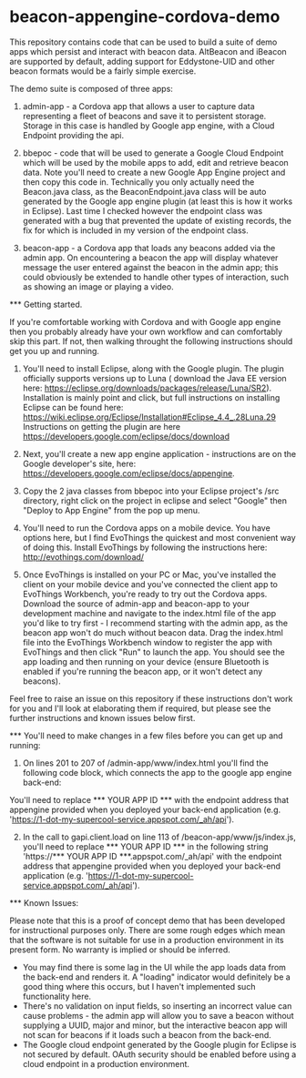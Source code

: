 # beacon-appengine-cordova-demo
This repository contains code that can be used to build a suite of demo apps which persist and interact with beacon data. AltBeacon and iBeacon are supported by default, adding support for Eddystone-UID and other beacon formats would be a fairly simple exercise.

The demo suite is composed of three apps:

1) admin-app - a Cordova app that allows a user to capture data representing a fleet of beacons and save it to persistent storage. Storage in this case is handled by Google app engine, with a Cloud Endpoint providing the api.

2) bbepoc - code that will be used to generate a Google Cloud Endpoint which will be used by the mobile apps to add, edit and retrieve beacon data. Note you'll need to create a new Google App Engine project and then copy this code in. Technically you only actually need the Beacon.java class, as the BeaconEndpoint.java class will be auto generated by the Google app engine plugin (at least this is how it works in Eclipse). Last time I checked however the endpoint class was generated with a bug that prevented the update of existing records, the fix for which is included in my version of the endpoint class.

3) beacon-app - a Cordova app that loads any beacons added via the admin app. On encountering a beacon the app will display whatever message the user entered against the beacon in the admin app; this could obviously be extended to handle other types of interaction, such as showing an image or playing a video.

*** Getting started.

If you're comfortable working with Cordova and with Google app engine then you probably already have your own workflow and can comfortably skip this part. If not, then walking throught the following instructions should get you up and running.

1) You'll need to install Eclipse, along with the Google plugin. The plugin officially supports versions up to Luna ( download the Java EE version here: https://eclipse.org/downloads/packages/release/Luna/SR2). Installation is mainly point and click, but full instructions on installing Eclipse can be found here: https://wiki.eclipse.org/Eclipse/Installation#Eclipse_4.4_.28Luna.29  
Instructions on getting the plugin are here https://developers.google.com/eclipse/docs/download

2) Next, you'll create a new app engine application - instructions are on the Google developer's site, here: https://developers.google.com/eclipse/docs/appengine.

3) Copy the 2 java classes from bbepoc into your Eclipse project's /src directory, right click on the project in eclipse and select "Google" then "Deploy to App Engine" from the pop up menu.

4) You'll need to run the Cordova apps on a mobile device. You have options here, but I find EvoThings the quickest and most convenient way of doing this. Install EvoThings by following the instructions here: http://evothings.com/download/

5) Once EvoThings is installed on your PC or Mac, you've installed the client on your mobile device and you've connected the client app to EvoThings Workbench, you're ready to try out the Cordova apps. Download the source of admin-app and beacon-app to your development machine and navigate to the index.html file of the app you'd like to try first - I recommend starting with the admin app, as the beacon app won't do much without beacon data. Drag the index.html file into the EvoThings Workbench window to register the app with EvoThings and then click "Run" to launch the app. You should see the app loading and then running on your device (ensure Bluetooth is enabled if you're running the beacon app, or it won't detect any beacons).

Feel free to raise an issue on this repository if these instructions don't work for you and I'll look at elaborating them if required, but please see the further instructions and known issues below first.

*** You'll need to make changes in a few files before you can get up and running:

1) On lines 201 to 207 of /admin-app/www/index.html you'll find the following code block, which connects the app to the google app engine back-end:
	<script src="https://apis.google.com/js/client.js?onload=init">
    { "client": {},
      "googleapis.config": {
        root: "https://*** YOUR APP ID ***/_ah/api"
      }
    }
	</script>
You'll need to replace *** YOUR APP ID *** with the endpoint address that appengine provided when you deployed your back-end application (e.g. 'https://1-dot-my-supercool-service.appspot.com/_ah/api').

2) In the call to gapi.client.load on line 113 of /beacon-app/www/js/index.js, you'll need to replace *** YOUR APP ID *** in the following string 'https://*** YOUR APP ID ***.appspot.com/_ah/api' with the endpoint address that appengine provided when you deployed your back-end application (e.g. 'https://1-dot-my-supercool-service.appspot.com/_ah/api').

*** Known Issues:

Please note that this is a proof of concept demo that has been developed for instructional purposes only. There are some rough edges which mean that the software is not suitable for use in a production environment in its present form. No warranty is implied or should be inferred.

* You may find there is some lag in the UI while the app loads data from the back-end and renders it. A "loading" indicator would definitely be a good thing where this occurs, but I haven't implemented such functionality here.
* There's no validation on input fields, so inserting an incorrect value can cause problems - the admin app will allow you to save a beacon without supplying a UUID, major and minor, but the interactive beacon app will not scan for beacons if it loads such a beacon from the back-end.
* The Google cloud endpoint generated by the Google plugin for Eclipse is not secured by default. OAuth security should be enabled before using a cloud endpoint in a production environment.
